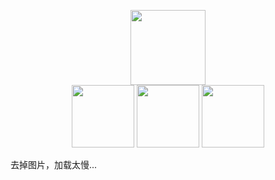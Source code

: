 <p align="center">
  <a href='https://volantis.js.org'><img src='https://cdn.jsdelivr.net/gh/volantis-x/cdn-org/blog/Logo-Cover@3x.png' height='120px'></a>
  <br>
  <a href="https://volantis.js.org" target="_blank"><img src="https://i.loli.net/2020/07/23/OQljs865Ba3WiIt.png" width='100px'></a> <a href="https://volantis.js.org/examples/" target="_blank"><img src="https://i.loli.net/2020/07/23/lAB1GiNXr7ST2Q6.png" width='100px'></a> <a href="https://github.com/volantis-x/forum/issues" target="_blank"><img src="https://i.loli.net/2020/07/23/B4s1fDESC3pVdwv.png" width='100px'></a>
</p>

去掉图片，加载太慢...
<!-- 
![](https://i.loli.net/2020/03/18/f5PQlWisvm9zbgK.jpg)

![](https://i.loli.net/2020/03/18/XWBGf95E2t1bdnl.jpg)

![](https://i.loli.net/2020/03/18/1TpiUwhuskGm5SV.png)

![](https://i.loli.net/2020/03/18/LZwBtR5YO4zQH9A.png)

![](https://i.loli.net/2020/03/18/ySw8zGHRBrDtUg7.png)

![](https://i.loli.net/2020/03/18/5QTMYsScOz41Vhg.png) 

![](https://i.loli.net/2020/03/18/5QTMYsScOz41Vhg.png)
-->
